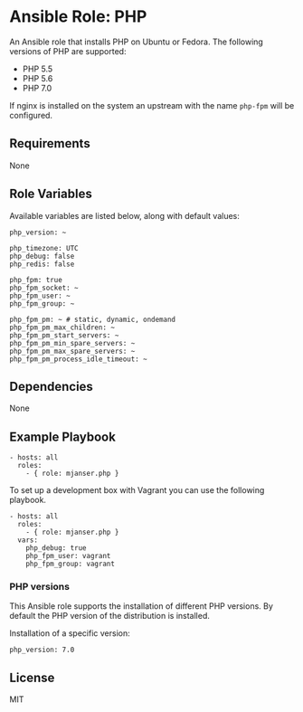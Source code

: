 # Ansible Role: PHP

An Ansible role that installs PHP on Ubuntu or Fedora. The following versions of PHP are supported:

- PHP 5.5
- PHP 5.6
- PHP 7.0

If nginx is installed on the system an upstream with the name `php-fpm` will be configured.

## Requirements

None

## Role Variables

Available variables are listed below, along with default values:

    php_version: ~

    php_timezone: UTC
    php_debug: false
    php_redis: false

    php_fpm: true
    php_fpm_socket: ~
    php_fpm_user: ~
    php_fpm_group: ~

    php_fpm_pm: ~ # static, dynamic, ondemand
    php_fpm_pm_max_children: ~
    php_fpm_pm_start_servers: ~
    php_fpm_pm_min_spare_servers: ~
    php_fpm_pm_max_spare_servers: ~
    php_fpm_pm_process_idle_timeout: ~

## Dependencies

None

## Example Playbook

    - hosts: all
      roles:
        - { role: mjanser.php }

To set up a development box with Vagrant you can use the following playbook.

    - hosts: all
      roles:
        - { role: mjanser.php }
      vars:
        php_debug: true
        php_fpm_user: vagrant
        php_fpm_group: vagrant

### PHP versions

This Ansible role supports the installation of different PHP versions. By default the PHP version of the distribution is installed.

Installation of a specific version:

    php_version: 7.0

## License

MIT
